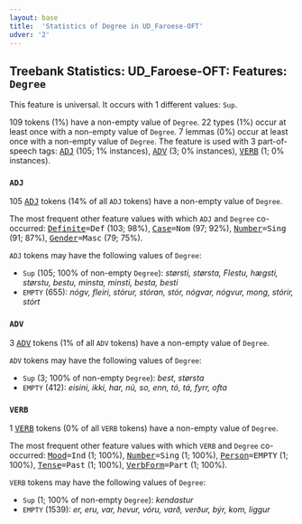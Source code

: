 ```yaml
---
layout: base
title:  'Statistics of Degree in UD_Faroese-OFT'
udver: '2'
---
```


## Treebank Statistics: UD_Faroese-OFT: Features: `Degree`

This feature is universal.
It occurs with 1 different values: `Sup`.

109 tokens (1%) have a non-empty value of `Degree`.
22 types (1%) occur at least once with a non-empty value of `Degree`.
7 lemmas (0%) occur at least once with a non-empty value of `Degree`.
The feature is used with 3 part-of-speech tags: <tt><a href="fo_oft-pos-ADJ.html">ADJ</a></tt> (105; 1% instances), <tt><a href="fo_oft-pos-ADV.html">ADV</a></tt> (3; 0% instances), <tt><a href="fo_oft-pos-VERB.html">VERB</a></tt> (1; 0% instances).

### `ADJ`

105 <tt><a href="fo_oft-pos-ADJ.html">ADJ</a></tt> tokens (14% of all `ADJ` tokens) have a non-empty value of `Degree`.

The most frequent other feature values with which `ADJ` and `Degree` co-occurred: <tt><a href="fo_oft-feat-Definite.html">Definite</a></tt><tt>=Def</tt> (103; 98%), <tt><a href="fo_oft-feat-Case.html">Case</a></tt><tt>=Nom</tt> (97; 92%), <tt><a href="fo_oft-feat-Number.html">Number</a></tt><tt>=Sing</tt> (91; 87%), <tt><a href="fo_oft-feat-Gender.html">Gender</a></tt><tt>=Masc</tt> (79; 75%).

`ADJ` tokens may have the following values of `Degree`:

* `Sup` (105; 100% of non-empty `Degree`): <em>størsti, størsta, Flestu, hægsti, størstu, bestu, minsta, minsti, besta, besti</em>
* `EMPTY` (655): <em>nógv, fleiri, stórur, stóran, stór, nógvar, nógvur, mong, stórir, stórt</em>

### `ADV`

3 <tt><a href="fo_oft-pos-ADV.html">ADV</a></tt> tokens (1% of all `ADV` tokens) have a non-empty value of `Degree`.

`ADV` tokens may have the following values of `Degree`:

* `Sup` (3; 100% of non-empty `Degree`): <em>best, størsta</em>
* `EMPTY` (412): <em>eisini, ikki, har, nú, so, enn, tó, tá, fyrr, ofta</em>

### `VERB`

1 <tt><a href="fo_oft-pos-VERB.html">VERB</a></tt> tokens (0% of all `VERB` tokens) have a non-empty value of `Degree`.

The most frequent other feature values with which `VERB` and `Degree` co-occurred: <tt><a href="fo_oft-feat-Mood.html">Mood</a></tt><tt>=Ind</tt> (1; 100%), <tt><a href="fo_oft-feat-Number.html">Number</a></tt><tt>=Sing</tt> (1; 100%), <tt><a href="fo_oft-feat-Person.html">Person</a></tt><tt>=EMPTY</tt> (1; 100%), <tt><a href="fo_oft-feat-Tense.html">Tense</a></tt><tt>=Past</tt> (1; 100%), <tt><a href="fo_oft-feat-VerbForm.html">VerbForm</a></tt><tt>=Part</tt> (1; 100%).

`VERB` tokens may have the following values of `Degree`:

* `Sup` (1; 100% of non-empty `Degree`): <em>kendastur</em>
* `EMPTY` (1539): <em>er, eru, var, hevur, vóru, varð, verður, býr, kom, liggur</em>

